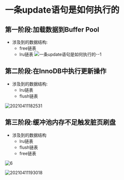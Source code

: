 # 一条update语句是如何执行的
## 第一阶段:加载数据到Buffer Pool
- 涉及到的数据结构:
    - free链表
    - lru链表
![一条update语句是如何执行的--1](https://xiongshengyu-1256692535.cos.ap-beijing.myqcloud.com/photos/一条update语句是如何执行的--1.png)

## 第二阶段:在InnoDB中执行更新操作
- 涉及到的数据结构:
  - lru链表
  - flush链表

![20210411182531](https://xiongshengyu-1256692535.cos.ap-beijing.myqcloud.com/photos/20210411182531.png)

## 第三阶段:缓冲池内存不足触发脏页刷盘

- 涉及到的数据结构
  - lru链表
  - flush链表
  - free链表

![6](https://xiongshengyu-1256692535.cos.ap-beijing.myqcloud.com/photos/6.png)


![20210411193018](https://xiongshengyu-1256692535.cos.ap-beijing.myqcloud.com/photos/20210411193018.png)